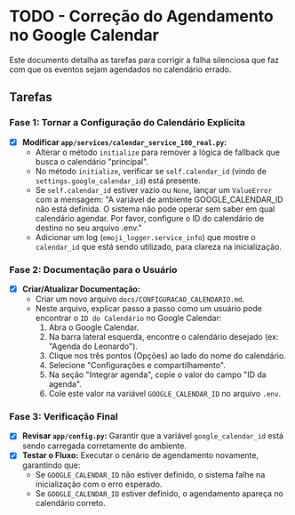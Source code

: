 # TODO - Correção do Agendamento no Google Calendar

Este documento detalha as tarefas para corrigir a falha silenciosa que faz com que os eventos sejam agendados no calendário errado.

## Tarefas

### Fase 1: Tornar a Configuração do Calendário Explícita

-   [x] **Modificar `app/services/calendar_service_100_real.py`:**
    -   Alterar o método `initialize` para remover a lógica de fallback que busca o calendário "principal".
    -   No método `initialize`, verificar se `self.calendar_id` (vindo de `settings.google_calendar_id`) está presente.
    -   Se `self.calendar_id` estiver vazio ou `None`, lançar um `ValueError` com a mensagem: "A variável de ambiente GOOGLE_CALENDAR_ID não está definida. O sistema não pode operar sem saber em qual calendário agendar. Por favor, configure o ID do calendário de destino no seu arquivo .env."
    -   Adicionar um log (`emoji_logger.service_info`) que mostre o `calendar_id` que está sendo utilizado, para clareza na inicialização.

### Fase 2: Documentação para o Usuário

-   [x] **Criar/Atualizar Documentação:**
    -   Criar um novo arquivo `docs/CONFIGURACAO_CALENDARIO.md`.
    -   Neste arquivo, explicar passo a passo como um usuário pode encontrar o `ID do Calendário` no Google Calendar:
        1.  Abra o Google Calendar.
        2.  Na barra lateral esquerda, encontre o calendário desejado (ex: "Agenda do Leonardo").
        3.  Clique nos três pontos (Opções) ao lado do nome do calendário.
        4.  Selecione "Configurações e compartilhamento".
        5.  Na seção "Integrar agenda", copie o valor do campo "ID da agenda".
        6.  Cole este valor na variável `GOOGLE_CALENDAR_ID` no arquivo `.env`.

### Fase 3: Verificação Final

-   [x] **Revisar `app/config.py`:** Garantir que a variável `google_calendar_id` está sendo carregada corretamente do ambiente.
-   [x] **Testar o Fluxo:** Executar o cenário de agendamento novamente, garantindo que:
    -   Se `GOOGLE_CALENDAR_ID` não estiver definido, o sistema falhe na inicialização com o erro esperado.
    -   Se `GOOGLE_CALENDAR_ID` estiver definido, o agendamento apareça no calendário correto.

